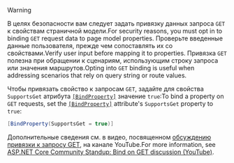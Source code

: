 > [!WARNING]
> <span data-ttu-id="313b4-101">В целях безопасности вам следует задать привязку данных запроса `GET` к свойствам страничной модели.</span><span class="sxs-lookup"><span data-stu-id="313b4-101">For security reasons, you must opt in to binding `GET` request data to page model properties.</span></span> <span data-ttu-id="313b4-102">Проверьте введенные данные пользователя, прежде чем сопоставлять их со свойствами.</span><span class="sxs-lookup"><span data-stu-id="313b4-102">Verify user input before mapping it to properties.</span></span> <span data-ttu-id="313b4-103">Привязка `GET` полезна при обращении к сценариям, использующим строку запроса или значения маршрутов.</span><span class="sxs-lookup"><span data-stu-id="313b4-103">Opting into `GET` binding is useful when addressing scenarios that rely on query string or route values.</span></span>
>
> <span data-ttu-id="313b4-104">Чтобы привязать свойство к запросам `GET`, задайте для свойства `SupportsGet` атрибута [`[BindProperty]`](xref:Microsoft.AspNetCore.Mvc.BindPropertyAttribute) значение `true`:</span><span class="sxs-lookup"><span data-stu-id="313b4-104">To bind a property on `GET` requests, set the [`[BindProperty]`](xref:Microsoft.AspNetCore.Mvc.BindPropertyAttribute) attribute's `SupportsGet` property to `true`:</span></span>
>
> ```csharp
> [BindProperty(SupportsGet = true)]
> ```
>
> <span data-ttu-id="313b4-105">Дополнительные сведения см. в видео, посвященном [обсуждению привязки к запросу GET](https://www.youtube.com/watch?v=p7iHB9V-KVU&feature=youtu.be&t=54m27s), на канале YouTube.</span><span class="sxs-lookup"><span data-stu-id="313b4-105">For more information, see [ASP.NET Core Community Standup: Bind on GET discussion (YouTube)](https://www.youtube.com/watch?v=p7iHB9V-KVU&feature=youtu.be&t=54m27s).</span></span>
